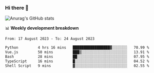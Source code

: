 ### Hi there 👋
![Anurag's GitHub stats](https://github-readme-stats.vercel.app/api?username=jami1024&show_icons=true&theme=radical)

📊 **Weekly development breakdown**
<!--START_SECTION:waka-->

```txt
From: 17 August 2023 - To: 24 August 2023

Python         4 hrs 16 mins   █████████████████▓░░░░░░░   70.99 %
Vue.js         50 mins         ███▒░░░░░░░░░░░░░░░░░░░░░   13.91 %
Bash           28 mins         ██░░░░░░░░░░░░░░░░░░░░░░░   07.95 %
TypeScript     16 mins         █░░░░░░░░░░░░░░░░░░░░░░░░   04.52 %
Shell Script   9 mins          ▓░░░░░░░░░░░░░░░░░░░░░░░░   02.55 %
```

<!--END_SECTION:waka-->
<!--
**jami1024/jami1024** is a ✨ _special_ ✨ repository because its `README.md` (this file) appears on your GitHub profile.

Here are some ideas to get you started:

- 🔭 I’m currently working on ...
- 🌱 I’m currently learning ...
- 👯 I’m looking to collaborate on ...
- 🤔 I’m looking for help with ...
- 💬 Ask me about ...
- 📫 How to reach me: ...
- 😄 Pronouns: ...
- ⚡ Fun fact: ...
-->
